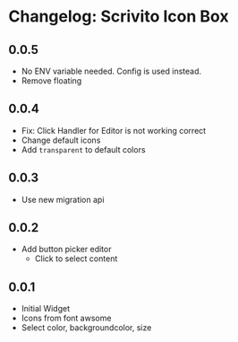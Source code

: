 # Changelog: Scrivito Icon Box

## 0.0.5

* No ENV variable needed. Config is used instead.
* Remove floating

## 0.0.4

* Fix: Click Handler for Editor is not working correct
* Change default icons
* Add `transparent` to default colors

## 0.0.3

* Use new migration api

## 0.0.2

* Add button picker editor
  * Click to select content

## 0.0.1

* Initial Widget
* Icons from font awsome
* Select color, backgroundcolor, size